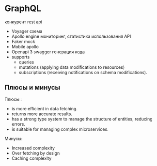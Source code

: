 # GraphQL

конкурент rest api

- Voyager схема
- Apollo engine мониторинг, статистика использования API
- Faker mock
- Mobile apollo
- Openapi 3 swagger генерация кода
- supports
  - queries
  - mutations (applying data modifications to resources)
  - subscriptions (receiving notifications on schema modifications).

## Плюсы и минусы

Плюсы :

- is more efficient in data fetching.
- returns more accurate results.
- has a strong type system to manage the structure of entities, reducing errors.
- is suitable for managing complex microservices.

Минусы:

- Increased complexity
- Over fetching by design
- Caching complexity
